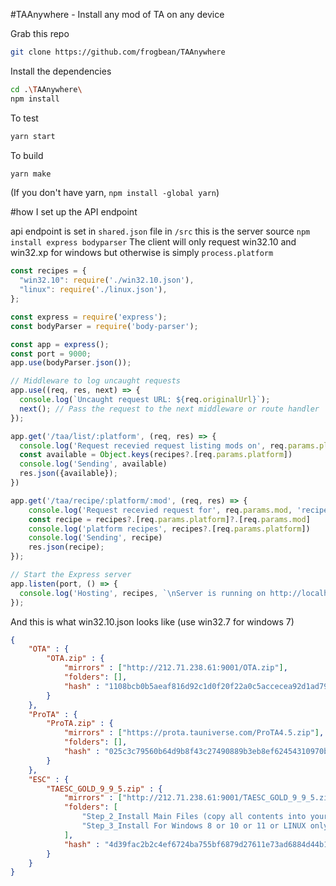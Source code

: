 #TAAnywhere - Install any mod of TA on any device

Grab this repo
```bash
git clone https://github.com/frogbean/TAAnywhere
```

Install the dependencies
```bash
cd .\TAAnywhere\
npm install
```

To test
```bash
yarn start
```

To build
```bash
yarn make
```

(If you don't have yarn, `npm install -global yarn`)

#how I set up the API endpoint

api endpoint is set in `shared.json` file in `/src`
this is the server source `npm install express bodyparser`
The client will only request win32.10 and win32.xp for windows but otherwise is simply `process.platform`
```js
const recipes = {
  "win32.10": require('./win32.10.json'),
  "linux": require('./linux.json'),
};

const express = require('express');
const bodyParser = require('body-parser');

const app = express();
const port = 9000; 
app.use(bodyParser.json());

// Middleware to log uncaught requests
app.use((req, res, next) => {
  console.log(`Uncaught request URL: ${req.originalUrl}`);
  next(); // Pass the request to the next middleware or route handler
});

app.get('/taa/list/:platform', (req, res) => {
  console.log('Request recevied request listing mods on', req.params.platform)
  const available = Object.keys(recipes?.[req.params.platform])
  console.log('Sending', available)
  res.json({available});
})

app.get('/taa/recipe/:platform/:mod', (req, res) => {
    console.log('Request recevied request for', req.params.mod, 'recipe for', req.params.platform)
    const recipe = recipes?.[req.params.platform]?.[req.params.mod]
    console.log('platform recipes', recipes?.[req.params.platform])
    console.log('Sending', recipe)
    res.json(recipe);
});

// Start the Express server
app.listen(port, () => {
  console.log('Hosting', recipes, `\nServer is running on http://localhost:${port}`);
});
```

And this is what win32.10.json looks like (use win32.7 for windows 7)

```json
{
    "OTA" : {
        "OTA.zip" : {
            "mirrors" : ["http://212.71.238.61:9001/OTA.zip"],
            "folders": [],
            "hash" : "1108bcb0b5aeaf816d92c1d0f20f22a0c5accecea92d1ad79205582b738ef51b"
        }
    },
    "ProTA" : {
        "ProTA.zip" : {
            "mirrors" : ["https://prota.tauniverse.com/ProTA4.5.zip"],
            "folders": [],
            "hash" : "025c3c79560b64d9b8f43c27490889b3eb8ef62454310970bea09e49d36af63d"
        }
    },
    "ESC" : {
        "TAESC_GOLD_9_9_5.zip" : {
            "mirrors" : ["http://212.71.238.61:9001/TAESC_GOLD_9_9_5.zip"],
            "folders": [
                "Step_2_Install Main Files (copy all contents into your main TA folder)",
                "Step_3_Install For Windows 8 or 10 or 11 or LINUX only (do not use with DXWND or Windows 7!)\\Windows 8 or 10 or 11\\"
            ],
            "hash" : "4d39fac2b2c4ef6724ba755bf6879d27611e73ad6884d44b1ca1ea8712ecebbe"
        }
    }
}
```
